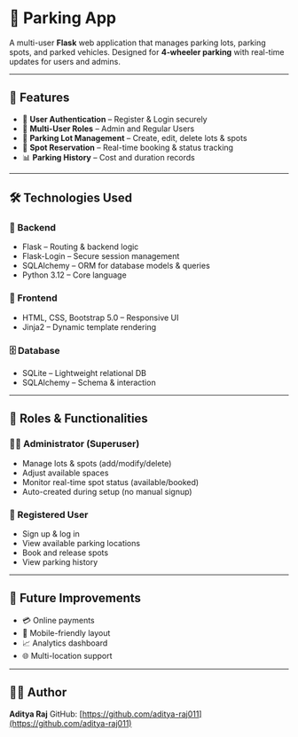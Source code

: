 # 🚗 Parking App

A multi-user **Flask** web application that manages parking lots, parking spots, and parked vehicles. Designed for **4‑wheeler parking** with real-time updates for users and admins.

---

## 📌 Features

* 🔐 **User Authentication** – Register & Login securely
* 👥 **Multi-User Roles** – Admin and Regular Users
* 📍 **Parking Lot Management** – Create, edit, delete lots & spots
* 🎫 **Spot Reservation** – Real-time booking & status tracking
* 📊 **Parking History** – Cost and duration records

---

## 🛠️ Technologies Used

### 🔧 Backend

* Flask – Routing & backend logic
* Flask-Login – Secure session management
* SQLAlchemy – ORM for database models & queries
* Python 3.12 – Core language

### 🎨 Frontend

* HTML, CSS, Bootstrap 5.0 – Responsive UI
* Jinja2 – Dynamic template rendering

### 🗄️ Database

* SQLite – Lightweight relational DB
* SQLAlchemy – Schema & interaction

---

## 🧠 Roles & Functionalities

### 👨‍💼 Administrator (Superuser)

* Manage lots & spots (add/modify/delete)
* Adjust available spaces
* Monitor real-time spot status (available/booked)
* Auto-created during setup (no manual signup)

### 👤 Registered User

* Sign up & log in
* View available parking locations
* Book and release spots
* View parking history

---

## 🔮 Future Improvements

* 💳 Online payments
* 📱 Mobile-friendly layout
* 📈 Analytics dashboard
* 🌐 Multi-location support

---

## 👨‍💻 Author

**Aditya Raj**
GitHub: [https://github.com/aditya-raj011](https://github.com/aditya-raj011)


